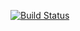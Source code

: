 [![Build Status](https://dev.azure.com/ManjushreeJ/AgileProject/_apis/build/status%2Fmanjushree2318.gitapp?branchName=master)](https://dev.azure.com/ManjushreeJ/AgileProject/_build/latest?definitionId=17&branchName=master)
